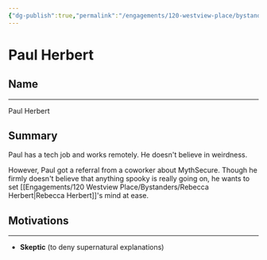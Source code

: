 ```yaml
---
{"dg-publish":true,"permalink":"/engagements/120-westview-place/bystanders/paul-herbert/","noteIcon":"","created":"2024-08-21T17:32:04.000-04:00","updated":"2025-01-07T22:40:45.326-05:00"}
---
```


# Paul Herbert

## Name
----
Paul Herbert
## Summary
Paul has a tech job and works remotely. He doesn't believe in weirdness.

However, Paul got a referral from a coworker about MythSecure. Though he firmly doesn't believe that anything spooky is really going on, he wants to set [[Engagements/120 Westview Place/Bystanders/Rebecca Herbert\|Rebecca Herbert]]'s mind at ease. 


## Motivations
---
- **Skeptic** (to deny supernatural explanations)